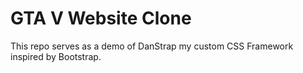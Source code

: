 # GTA V Website Clone

This repo serves as a demo of DanStrap my custom CSS Framework inspired by Bootstrap.
